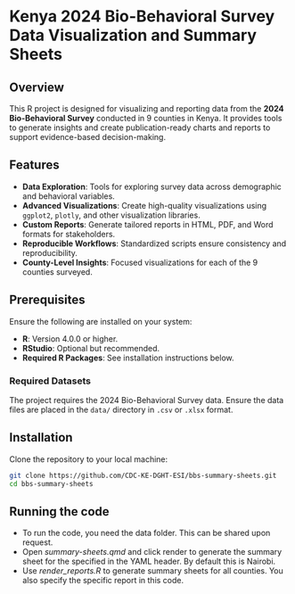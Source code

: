 # Kenya 2024 Bio-Behavioral Survey Data Visualization and Summary Sheets

## Overview

This R project is designed for visualizing and reporting data from the **2024 Bio-Behavioral Survey** conducted in 9 counties in Kenya. It provides tools to generate insights and create publication-ready charts and reports to support evidence-based decision-making.

## Features

- **Data Exploration**: Tools for exploring survey data across demographic and behavioral variables.
- **Advanced Visualizations**: Create high-quality visualizations using `ggplot2`, `plotly`, and other visualization libraries.
- **Custom Reports**: Generate tailored reports in HTML, PDF, and Word formats for stakeholders.
- **Reproducible Workflows**: Standardized scripts ensure consistency and reproducibility.
- **County-Level Insights**: Focused visualizations for each of the 9 counties surveyed.

## Prerequisites

Ensure the following are installed on your system:

- **R**: Version 4.0.0 or higher.
- **RStudio**: Optional but recommended.
- **Required R Packages**: See installation instructions below.

### Required Datasets
The project requires the 2024 Bio-Behavioral Survey data. Ensure the data files are placed in the `data/` directory in `.csv` or `.xlsx` format.

## Installation

Clone the repository to your local machine:

```bash
git clone https://github.com/CDC-KE-DGHT-ESI/bbs-summary-sheets.git
cd bbs-summary-sheets
```

## Running the code
- To run the code, you need the data folder. This can be shared upon request.
- Open *summary-sheets.qmd* and click render to generate the summary sheet for the specified in the YAML header. By default this is Nairobi.
- Use *render_reports.R* to generate summary sheets for all counties. You also specify the specific report in this code.


